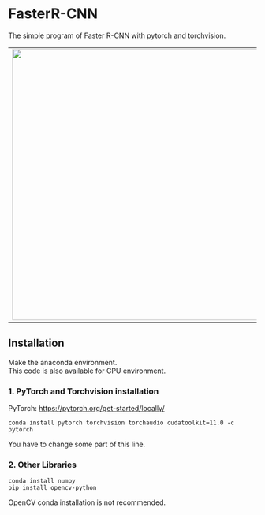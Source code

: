 # FasterR-CNN
The simple program of Faster R-CNN with pytorch and torchvision.
<center>
  <table>
    <tr>
      <td><img src=https://user-images.githubusercontent.com/47411597/104084354-a2c8d500-5289-11eb-8e17-6d1fc4475e60.png width=550px></td>
      <td><img src=https://user-images.githubusercontent.com/47411597/104087868-2bee0500-52a6-11eb-8e53-0157d50b6be6.gif width=550px></td>
    </tr>
  </table>
</center>

## Installation
Make the anaconda environment.\
This code is also available for CPU environment.
### 1. PyTorch and Torchvision installation
PyTorch: https://pytorch.org/get-started/locally/
```
conda install pytorch torchvision torchaudio cudatoolkit=11.0 -c pytorch
```
You have to change some part of this line.
### 2. Other Libraries
```
conda install numpy
pip install opencv-python
```
OpenCV conda installation is not recommended.
